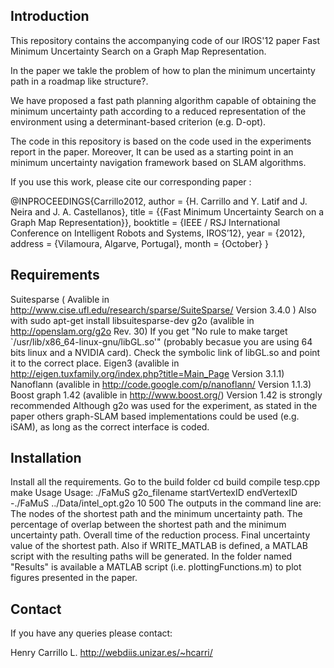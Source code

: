 Introduction
---------------
This repository contains the accompanying code of our IROS'12 paper Fast Minimum Uncertainty Search on a Graph Map Representation.

In the paper we takle the problem of how to plan the minimum uncertainty path in a roadmap like structure?.

We have proposed a fast path planning algorithm capable of obtaining the minimum uncertainty path according to a reduced representation of the environment using a determinant-based criterion (e.g. D-opt).

The code in this repository is based on the code used in the experiments report in the paper. Moreover, It can be used as a starting point in an minimum uncertainty navigation framework based on SLAM algorithms.

If you use this work, please cite our corresponding paper :

@INPROCEEDINGS{Carrillo2012,
author = {H. Carrillo and Y. Latif and J. Neira and J. A. Castellanos},
title = {{Fast Minimum Uncertainty Search on a Graph Map Representation}},
booktitle = {IEEE / RSJ International Conference on Intelligent Robots and Systems, IROS’12},
year = {2012},
address = {Vilamoura, Algarve, Portugal},
month = {October}
}

Requirements
---------------
Suitesparse ( Avalible in http://www.cise.ufl.edu/research/sparse/SuiteSparse/ Version 3.4.0 )
Also with sudo apt-get install libsuitesparse-dev
g2o (avalible in http://openslam.org/g2o Rev. 30)
If you get "No rule to make target `/usr/lib/x86_64-linux-gnu/libGL.so'" (probably becasue you are using 64 bits linux and a NVIDIA card). Check the symbolic link of libGL.so and point it to the correct place.
Eigen3 (avalible in http://eigen.tuxfamily.org/index.php?title=Main_Page Version 3.1.1)
Nanoflann (avalible in http://code.google.com/p/nanoflann/ Version 1.1.3)
Boost graph 1.42 (avalible in http://www.boost.org/)
Version 1.42 is strongly recommended
Although g2o was used for the experiment, as stated in the paper others graph-SLAM based implementations could be used (e.g. iSAM), as long as the correct interface is coded.

Installation
---------------
Install all the requirements.
Go to the build folder
cd build
compile tesp.cpp
make
Usage
Usage: ./FaMuS g2o_filename startVertexID endVertexID
-./FaMuS ../Data/intel_opt.g2o 10 500
The outputs in the command line are:
The nodes of the shortest path and the minimum uncertainty path.
The percentage of overlap between the shortest path and the minimum uncertainty path.
Overall time of the reduction process.
Final uncertainty value of the shortest path.
Also if WRITE_MATLAB is defined, a MATLAB script with the resulting paths will be generated. In the folder named "Results" is available a MATLAB script (i.e. plottingFunctions.m) to plot figures presented in the paper.

Contact
---------------
If you have any queries please contact:

Henry Carrillo L.
http://webdiis.unizar.es/~hcarri/
